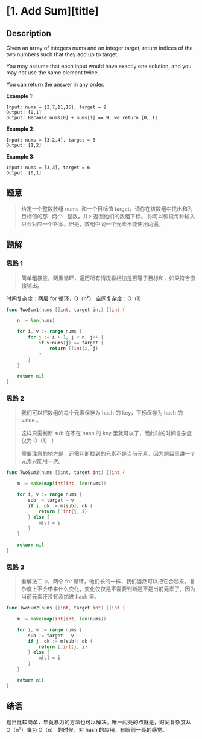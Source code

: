 # [1. Add Sum][title]

## Description

Given an array of integers nums and an integer target, return indices of the two numbers such that they add up to target.

You may assume that each input would have exactly one solution, and you may not use the same element twice.

You can return the answer in any order.

**Example 1:**

```
Input: nums = [2,7,11,15], target = 9
Output: [0,1]
Output: Because nums[0] + nums[1] == 9, we return [0, 1].
```

**Example 2:**

```
Input: nums = [3,2,4], target = 6
Output: [1,2]
```

**Example 3:**

```
Input: nums = [3,3], target = 6
Output: [0,1]
```

## 题意

> 给定一个整数数组 nums  和一个目标值 target，请你在该数组中找出和为目标值的那   两个   整数，并> 返回他们的数组下标。
> 你可以假设每种输入只会对应一个答案。但是，数组中同一个元素不能使用两遍。

## 题解

### 思路 1

> 简单粗暴些，两重循环，遍历所有情况看相加是否等于目标和，如果符合直接输出。

时间复杂度：两层 for 循环，O（n²）
空间复杂度：O（1）

```go
func TwoSum1(nums []int, target int) []int {

	n := len(nums)

	for i, v := range nums {
		for j := i + 1; j < n; j++ {
			if v+nums[j] == target {
				return []int{i, j}
			}
		}
	}

	return nil
}
```

### 思路 2

> 我们可以把数组的每个元素保存为 hash 的 key，下标保存为 hash 的 value 。
>
> 这样只需判断 sub 在不在 hash 的 key 里就可以了，而此时的时间复杂度仅为 O（1）！
>
> 需要注意的地方是，还需判断找到的元素不是当前元素，因为题目里讲一个元素只能用一次。

```go
func TwoSum2(nums []int, target int) []int {

	m := make(map[int]int, len(nums))

	for i, v := range nums {
		sub := target - v
		if j, ok := m[sub]; ok {
			return []int{j, i}
		} else {
			m[v] = i
		}
	}

	return nil
}
```

### 思路 3

> 看解法二中，两个 for 循环，他们长的一样，我们当然可以把它合起来。复杂度上不会带来什么变化，变化仅仅是不需要判断是不是当前元素了，因为当前元素还没有添加进 hash 里。

```go
func TwoSum2(nums []int, target int) []int {

	m := make(map[int]int, len(nums))

	for i, v := range nums {
		sub := target - v
		if j, ok := m[sub]; ok {
			return []int{j, i}
		} else {
			m[v] = i
		}
	}

	return nil
}
```

## 结语

题目比较简单，毕竟暴力的方法也可以解决。唯一闪亮的点就是，时间复杂度从 O（n²）降为 O（n） 的时候，对 hash 的应用，有眼前一亮的感觉。



